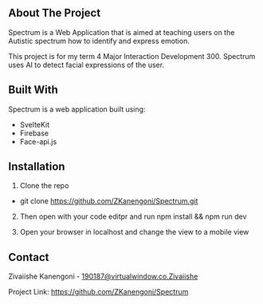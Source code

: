## About The Project

Spectrum is a Web Application that is aimed at teaching users on the Autistic spectrum how to identify and express emotion.

This project is for my term 4 Major Interaction Development 300. Spectrum uses AI to detect facial expressions of the user.


## Built With

Spectrum is a web application built using:

 - SvelteKit
 - Firebase
 - Face-api.js
 
 ## Installation


1. Clone the repo

- git clone https://github.com/ZKanengoni/Spectrum.git

2. Then open with your code editpr and run npm install && npm run dev

3. Open your browser in localhost and change the view to a mobile view


## Contact

Zivaiishe Kanengoni - 190187@virtualwindow.co.Zivaiishe

Project Link: https://github.com/ZKanengoni/Spectrum
